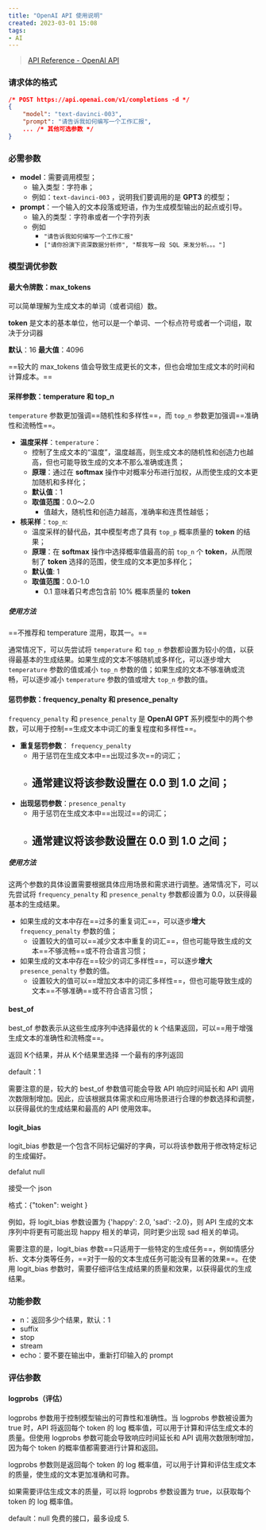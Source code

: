 ```yaml
---
title: "OpenAI API 使用说明"
created: 2023-03-01 15:08
tags:
- AI
---
```


> [API Reference - OpenAI API](https://platform.openai.com/docs/api-reference/completions)

### 请求体的格式

```json
/* POST https://api.openai.com/v1/completions -d */
{
	"model": "text-davinci-003",
	"prompt": "请告诉我如何编写一个工作汇报",
	... /* 其他可选参数 */
}
```

### 必需参数

- **model**：需要调用模型；
	- 输入类型：字符串；
	- 例如：`text-davinci-003` ，说明我们要调用的是 **GPT3** 的模型；
- **prompt**：一个输入的文本段落或短语，作为生成模型输出的起点或引导。
	- 输入的类型：字符串或者一个字符列表
	- 例如
		- `"请告诉我如何编写一个工作汇报"`
		- `["请你扮演下资深数据分析师", "帮我写一段 SQL 来发分析。。。"]`

### 模型调优参数

#### 最大令牌数：max_tokens

可以简单理解为生成文本的单词（或者词组）数。

**token** 是文本的基本单位，他可以是一个单词、一个标点符号或者一个词组，取决于分词器

**默认**：16
**最大值**：4096

==较大的 max_tokens 值会导致生成更长的文本，但也会增加生成文本的时间和计算成本。==

#### 采样参数：temperature 和 top_n

`temperature` 参数更加强调==随机性和多样性==，而 `top_n` 参数更加强调==准确性和流畅性==。

- **温度采样**：`temperature`：
	- 控制了生成文本的“温度”，温度越高，则生成文本的随机性和创造力也越高，但也可能导致生成的文本不那么准确或连贯；
	- **原理**：通过在 **softmax** 操作中对概率分布进行加权，从而使生成的文本更加随机和多样化；
	- **默认值**：1
	- **取值范围**：0.0～2.0
		- 值越大，随机性和创造力越高，准确率和连贯性越低；
- **核采样**：`top_n`: 
	- 温度采样的替代品，其中模型考虑了具有 `top_p` 概率质量的 **token** 的结果；
	- **原理**：在 **softmax** 操作中选择概率值最高的前 `top_n` 个 **token**，从而限制了 **token** 选择的范围，使生成的文本更加多样化；
	- **默认值**: 1
	- **取值范围**：0.0-1.0
		- 0.1 意味着只考虑包含前 10% 概率质量的 **token**

##### 使用方法

==不推荐和 temperature 混用，取其一。==

通常情况下，可以先尝试将 `temperature` 和 `top_n` 参数都设置为较小的值，以获得最基本的生成结果。如果生成的文本不够随机或多样化，可以逐步增大 `temperature` 参数的值或减小 `top_n` 参数的值；如果生成的文本不够准确或流畅，可以逐步减小 `temperature` 参数的值或增大 `top_n` 参数的值。

#### 惩罚参数：frequency_penalty 和 presence_penalty

`frequency_penalty` 和 `presence_penalty` 是 **OpenAI GPT** 系列模型中的两个参数，可以用于控制==生成文本中词汇的重复程度和多样性==。

- **重复惩罚参数**： `frequency_penalty`
	- 用于惩罚在生成文本中==出现过多次==的词汇；
	- 通常建议将该参数设置在 0.0 到 1.0 之间；
		- 
-  **出现惩罚参数**：`presence_penalty`
	- 用于惩罚在生成文本中==出现过==的词汇；
	- 通常建议将该参数设置在 0.0 到 1.0 之间；
		- 

##### 使用方法

这两个参数的具体设置需要根据具体应用场景和需求进行调整。通常情况下，可以先尝试将 `frequency_penalty` 和 `presence_penalty` 参数都设置为 0.0，以获得最基本的生成结果。

- 如果生成的文本中存在==过多的重复词汇==，可以逐步**增大** `frequency_penalty` 参数的值；
	- 设置较大的值可以==减少文本中重复的词汇==，但也可能导致生成的文本==不够流畅==或不符合语言习惯；
- 如果生成的文本中存在==较少的词汇多样性==，可以逐步**增大** `presence_penalty` 参数的值。
	- 设置较大的值可以==增加文本中的词汇多样性==，但也可能导致生成的文本==不够准确==或不符合语言习惯；

#### best_of

best_of 参数表示从这些生成序列中选择最优的 k 个结果返回，可以==用于增强生成文本的准确性和流畅度==。

返回 K个结果，并从 K个结果里选择 一个最有的序列返回

default：1


需要注意的是，较大的 best_of 参数值可能会导致 API 响应时间延长和 API 调用次数限制增加。因此，应该根据具体需求和应用场景进行合理的参数选择和调整，以获得最优的生成结果和最高的 API 使用效率。

#### logit_bias

logit_bias 参数是一个包含不同标记偏好的字典，可以将该参数用于修改特定标记的生成偏好。

defalut null

接受一个 json

格式：{"token": weight }

例如，将 logit_bias 参数设置为 {'happy': 2.0, 'sad': -2.0}，则 API 生成的文本序列中将更有可能出现 happy 相关的单词，同时更少出现 sad 相关的单词。

需要注意的是，logit_bias 参数==只适用于一些特定的生成任务==，例如情感分析、文本分类等任务，==对于一般的文本生成任务可能没有显著的效果==。在使用 logit_bias 参数时，需要仔细评估生成结果的质量和效果，以获得最优的生成结果。


### 功能参数

- n：返回多少个结果，默认：1
- suffix
- stop
- stream
- echo：要不要在输出中，重新打印输入的 prompt

### 评估参数

#### logprobs（评估）

logprobs 参数用于控制模型输出的可靠性和准确性。当 logprobs 参数被设置为 true 时，API 将返回每个 token 的 log 概率值，可以用于计算和评估生成文本的质量。但使用 logprobs 参数可能会导致响应时间延长和 API 调用次数限制增加，因为每个 token 的概率值都需要进行计算和返回。

logprobs 参数则是返回每个 token 的 log 概率值，可以用于计算和评估生成文本的质量，使生成的文本更加准确和可靠。


如果需要评估生成文本的质量，可以将 logprobs 参数设置为 true，以获取每个 token 的 log 概率值。

default：null
免费的接口，最多设成 5.
















